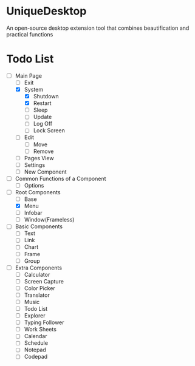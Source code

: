 # UniqueDesktop
An open-source desktop extension tool that combines beautification and practical functions

# Todo List
- [ ] Main Page
    - [ ] Exit
    - [x] System 
        - [x] Shutdown
        - [x] Restart
        - [ ] Sleep
        - [ ] Update
        - [ ] Log Off
        - [ ] Lock Screen
    - [ ] Edit
        - [ ] Move
        - [ ] Remove
    - [ ] Pages View
    - [ ] Settings
    - [ ] New Component
- [ ] Common Functions of a Component
    - [ ] Options
- [ ] Root Components
    - [ ] Base 
    - [x] Menu
    - [ ] Infobar
    - [ ] Window(Frameless)
- [ ] Basic Components
    - [ ] Text
    - [ ] Link
    - [ ] Chart
    - [ ] Frame
    - [ ] Group
- [ ] Extra Components
    - [ ] Calculator
    - [ ] Screen Capture
    - [ ] Color Picker
    - [ ] Translator
    - [ ] Music
    - [ ] Todo List
    - [ ] Explorer
    - [ ] Typing Follower
    - [ ] Work Sheets
    - [ ] Calendar
    - [ ] Schedule
    - [ ] Notepad
    - [ ] Codepad
